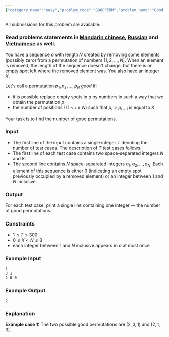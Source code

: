 ```yaml
---
{"category_name":"easy","problem_code":"GOODPERM","problem_name":"Good Permutations","languages_supported":{"0":"C","1":"CPP14","2":"JAVA","3":"PYTH","4":"PYTH 3.6","5":"PYPY","6":"CS2","7":"PAS fpc","8":"PAS gpc","9":"RUBY","10":"PHP","11":"GO","12":"NODEJS","13":"HASK","14":"rust","15":"SCALA","16":"swift","17":"D","18":"PERL","19":"FORT","20":"WSPC","21":"ADA","22":"CAML","23":"ICK","24":"BF","25":"ASM","26":"CLPS","27":"PRLG","28":"ICON","29":"SCM qobi","30":"PIKE","31":"ST","32":"NICE","33":"LUA","34":"BASH","35":"NEM","36":"LISP sbcl","37":"LISP clisp","38":"SCM guile","39":"JS","40":"ERL","41":"TCL","42":"kotlin","43":"PERL6","44":"TEXT","45":"SCM chicken","46":"PYP3","47":"CLOJ","48":"COB","49":"FS"},"max_timelimit":1,"source_sizelimit":50000,"problem_author":"barenuz","problem_tester":null,"date_added":"16-06-2018","tags":{"0":"barenuz","1":"brute","2":"cook95","3":"permutation","4":"simple"},"editorial_url":"https://discuss.codechef.com/problems/GOODPERM","time":{"view_start_date":1529260205,"submit_start_date":1529260205,"visible_start_date":1529260205,"end_date":1735669800},"is_direct_submittable":false,"layout":"problem"}
---
```

<span class="solution-visible-txt">All submissions for this problem are available.</span><h3>Read problems statements in <a href="http://www.codechef.com/download/translated/COOK95/mandarin/GOODPERM.pdf" target="_blank">Mandarin chinese</a>, <a href="http://www.codechef.com/download/translated/COOK95/russian/GOODPERM.pdf" target="_blank">Russian</a>  and <a href="http://www.codechef.com/download/translated/COOK95/vietnamese/GOODPERM.pdf" target="_blank">Vietnamese</a> as well.</h3>


You have a sequence $a$ with length $N$ created by removing some elements (possibly zero) from a permutation of numbers $(1, 2, \dots, N)$. When an element is removed, the length of the sequence doesn't change, but there is an empty spot left where the removed element was. You also have an integer $K$.

Let's call a permutation $p_1, p_2, \dots, p_N$ *good* if:
- it is possible replace empty spots in $a$ by numbers in such a way that we obtain the permutation $p$
- the number of positions $i$ ($1 \lt i \le N$) such that $p_i \gt p_{i-1}$ is equal to $K$

Your task is to find the number of good permutations.

### Input
- The first line of the input contains a single integer $T$ denoting the number of test cases. The description of $T$ test cases follows.
- The first line of each test case contains two space-separated integers $N$ and $K$.
- The second line contains $N$ space-separated integers $a_1, a_2, \dots, a_N$. Each element of this sequence is either $0$ (indicating an empty spot previously occupied by a removed element) or an integer between $1$ and $N$ inclusive.

### Output
For each test case, print a single line containing one integer — the number of good permutations.

### Constraints 
- $1 \le T \le 300$
- $0 \le K \lt N \le 8$
- each integer between $1$ and $N$ inclusive appears in $a$ at most once

### Example Input
```
1
3 1
2 0 0
```

### Example Output
```
2
```

### Explanation
**Example case 1:** The two possible good permutations are $(2,3,1)$ and $(2,1,3)$.
